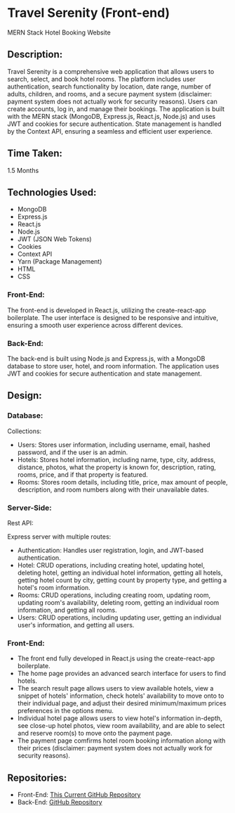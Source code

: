 # Travel Serenity (Front-end)
MERN Stack Hotel Booking Website

## Description:
Travel Serenity is a comprehensive web application that allows users to search, select, and book hotel rooms. The platform includes user authentication, search functionality by location, date range, number of adults, children, and rooms, and a secure payment system (disclaimer: payment system does not actually work for security reasons). Users can create accounts, log in, and manage their bookings. The application is built with the MERN stack (MongoDB, Express.js, React.js, Node.js) and uses JWT and cookies for secure authentication. State management is handled by the Context API, ensuring a seamless and efficient user experience.

## Time Taken:
1.5 Months

## Technologies Used:

- MongoDB
- Express.js
- React.js
- Node.js
- JWT (JSON Web Tokens)
- Cookies
- Context API
- Yarn (Package Management)
- HTML
- CSS

### Front-End:
The front-end is developed in React.js, utilizing the create-react-app boilerplate. The user interface is designed to be responsive and intuitive, ensuring a smooth user experience across different devices.

### Back-End:
The back-end is built using Node.js and Express.js, with a MongoDB database to store user, hotel, and room information. The application uses JWT and cookies for secure authentication and state management.

## Design:
### Database:

Collections:
- Users: Stores user information, including username, email, hashed password, and if the user is an admin.
- Hotels: Stores hotel information, including name, type, city, address, distance, photos, what the property is known for, description, rating, rooms, price, and if that property is featured.
- Rooms: Stores room details, including title, price, max amount of people, description, and room numbers along with their unavailable dates.

### Server-Side:

Rest API:

Express server with multiple routes:
- Authentication: Handles user registration, login, and JWT-based authentication.
- Hotel: CRUD operations, including creating hotel, updating hotel, deleting hotel, getting an individual hotel information, getting all hotels, getting hotel count by city, getting count by property type, and getting a hotel's room information.
- Rooms: CRUD operations, including creating room, updating room, updating room's availability, deleting room, getting an individual room information, and getting all rooms.
- Users: CRUD operations, including updating user, getting an individual user's information, and getting all users.

### Front-End:

- The front end fully developed in React.js using the create-react-app boilerplate.
- The home page provides an advanced search interface for users to find hotels.
- The search result page allows users to view available hotels, view a snippet of hotels' information, check hotels' availability to move onto to their individual page, and adjust their desired minimum/maximum prices preferences in the options menu.
- Individual hotel page allows users to view hotel's information in-depth, see close-up hotel photos, view room availability, and are able to select and reserve room(s) to move onto the payment page.
- The payment page comfirms hotel room booking information along with their prices (disclaimer: payment system does not actually work for security reasons).

## Repositories:

- Front-End: [This Current GitHub Repository](https://github.com/nguyenjh/travel-serenity-react-ui)
- Back-End: [GitHub Repository](https://github.com/nguyenjh/travel-serenity)
